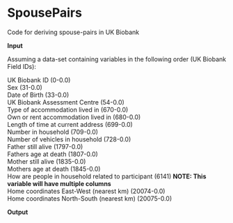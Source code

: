 # SpousePairs
Code for deriving spouse-pairs in UK Biobank

<b>Input</b>

Assuming a data-set containing variables in the following order (UK Biobank Field IDs):

UK Biobank ID (0-0.0) <br>
Sex (31-0.0) <br>
Date of Birth (33-0.0) <br>
UK Biobank Assessment Centre (54-0.0) <br>
Type of accommodation lived in (670-0.0) <br>
Own or rent accommodation lived in (680-0.0) <br>
Length of time at current address (699-0.0) <br>
Number in household (709-0.0) <br>
Number of vehicles in household (728-0.0) <br>
Father still alive (1797-0.0) <br>
Fathers age at death (1807-0.0) <br>
Mother still alive (1835-0.0) <br>
Mothers age at death (1845-0.0) <br>
How are people in household related to participant (6141) <b> NOTE: This variable will have multiple columns </b> <br>
Home coordinates East-West (nearest km) (20074-0.0) <br>
Home coordinates North-South (nearest km) (20075-0.0) <br>

<b> Output </b>
